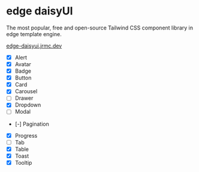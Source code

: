 # edge daisyUI

The most popular, free and open-source Tailwind CSS component library in edge template engine.

[edge-daisyui.jrmc.dev](https://edge-daisyui.jrmc.dev)

- [x] Alert
- [x] Avatar
- [x] Badge
- [x] Button
- [x] Card
- [x] Carousel
- [ ] Drawer
- [x] Dropdown
- [ ] Modal
- [-] Pagination
- [x] Progress
- [ ] Tab
- [x] Table
- [x] Toast
- [x] Tooltip
